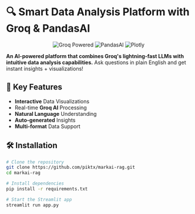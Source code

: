 # 🔍 Smart Data Analysis Platform with Groq & PandasAI

<div align="center">
  <img src="https://img.shields.io/badge/Powered%20By-Groq-8A2BE2" alt="Groq Powered">
  <img src="https://img.shields.io/badge/AI-PandasAI-0077B6" alt="PandasAI">
  <img src="https://img.shields.io/badge/Visualization-Plotly-FF69B4" alt="Plotly">
</div>

**An AI-powered platform that combines Groq's lightning-fast LLMs with intuitive data analysis capabilities.** Ask questions in plain English and get instant insights + visualizations!


## 🚀 Key Features

- **Interactive** Data Visualizations
- Real-time **Groq AI** Processing
- **Natural Language** Understanding
- **Auto-generated** Insights
- **Multi-format** Data Support

## 🛠️ Installation
```bash
# Clone the repository
git clone https://github.com/piktx/markai-rag.git
cd markai-rag

# Install dependencies
pip install -r requirements.txt

# Start the Streamlit app
streamlit run app.py

